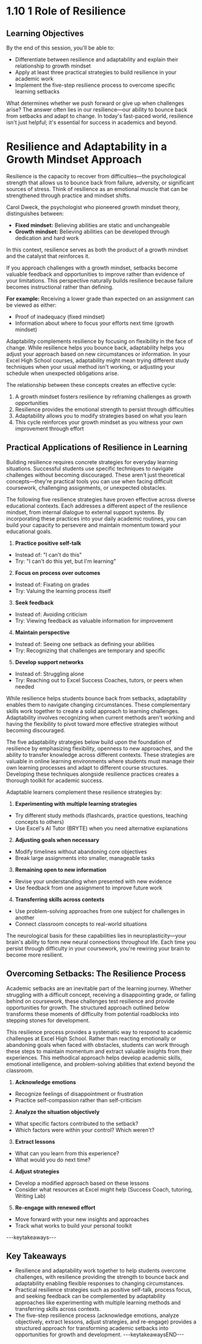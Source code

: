 # 1.10 1 Role of Resilience

## Learning Objectives

By the end of this session, you'll be able to:

- Differentiate between resilience and adaptability and explain their relationship to growth mindset
- Apply at least three practical strategies to build resilience in your academic work
- Implement the five-step resilience process to overcome specific learning setbacks

What determines whether we push forward or give up when challenges arise? The answer often lies in our resilience—our ability to bounce back from setbacks and adapt to change. In today's fast-paced world, resilience isn't just helpful; it's essential for success in academics and beyond.

# Resilience and Adaptability in a Growth Mindset Approach

Resilience is the capacity to recover from difficulties—the psychological strength that allows us to bounce back from failure, adversity, or significant sources of stress. Think of resilience as an emotional muscle that can be strengthened through practice and mindset shifts.

Carol Dweck, the psychologist who pioneered growth mindset theory, distinguishes between:

- **Fixed mindset:** Believing abilities are static and unchangeable
- **Growth mindset:** Believing abilities can be developed through dedication and hard work

In this context, resilience serves as both the product of a growth mindset and the catalyst that reinforces it.

If you approach challenges with a growth mindset, setbacks become valuable feedback and opportunities to improve rather than evidence of your limitations. This perspective naturally builds resilience because failure becomes instructional rather than defining.

**For example:** Receiving a lower grade than expected on an assignment can be viewed as either:
- Proof of inadequacy (fixed mindset) 
- Information about where to focus your efforts next time (growth mindset)

Adaptability complements resilience by focusing on flexibility in the face of change. While resilience helps you bounce back, adaptability helps you adjust your approach based on new circumstances or information. In your Excel High School courses, adaptability might mean trying different study techniques when your usual method isn't working, or adjusting your schedule when unexpected obligations arise.

The relationship between these concepts creates an effective cycle:
1. A growth mindset fosters resilience by reframing challenges as growth opportunities
2. Resilience provides the emotional strength to persist through difficulties
3. Adaptability allows you to modify strategies based on what you learn
4. This cycle reinforces your growth mindset as you witness your own improvement through effort

## Practical Applications of Resilience in Learning

Building resilience requires concrete strategies for everyday learning situations. Successful students use specific techniques to navigate challenges without becoming discouraged. These aren't just theoretical concepts—they're practical tools you can use when facing difficult coursework, challenging assignments, or unexpected obstacles.

The following five resilience strategies have proven effective across diverse educational contexts. Each addresses a different aspect of the resilience mindset, from internal dialogue to external support systems. By incorporating these practices into your daily academic routines, you can build your capacity to persevere and maintain momentum toward your educational goals.

1. **Practice positive self-talk**

- Instead of: "I can't do this"
- Try: "I can't do this yet, but I'm learning"

2. **Focus on process over outcomes**

- Instead of: Fixating on grades
- Try: Valuing the learning process itself

3. **Seek feedback**

- Instead of: Avoiding criticism
- Try: Viewing feedback as valuable information for improvement

4. **Maintain perspective**

- Instead of: Seeing one setback as defining your abilities
- Try: Recognizing that challenges are temporary and specific

5. **Develop support networks**

- Instead of: Struggling alone
- Try: Reaching out to Excel Success Coaches, tutors, or peers when needed

While resilience helps students bounce back from setbacks, adaptability enables them to navigate changing circumstances. These complementary skills work together to create a solid approach to learning challenges. Adaptability involves recognizing when current methods aren't working and having the flexibility to pivot toward more effective strategies without becoming discouraged.

The five adaptability strategies below build upon the foundation of resilience by emphasizing flexibility, openness to new approaches, and the ability to transfer knowledge across different contexts. These strategies are valuable in online learning environments where students must manage their own learning processes and adapt to different course structures. Developing these techniques alongside resilience practices creates a thorough toolkit for academic success.

Adaptable learners complement these resilience strategies by:

1. **Experimenting with multiple learning strategies**

- Try different study methods (flashcards, practice questions, teaching concepts to others)
- Use Excel's AI Tutor (BRYTE) when you need alternative explanations

2. **Adjusting goals when necessary**

- Modify timelines without abandoning core objectives
- Break large assignments into smaller, manageable tasks

3. **Remaining open to new information**

- Revise your understanding when presented with new evidence
- Use feedback from one assignment to improve future work

4. **Transferring skills across contexts**

- Use problem-solving approaches from one subject for challenges in another
- Connect classroom concepts to real-world situations

The neurological basis for these capabilities lies in neuroplasticity—your brain's ability to form new neural connections throughout life. Each time you persist through difficulty in your coursework, you're rewiring your brain to become more resilient.

## Overcoming Setbacks: The Resilience Process

Academic setbacks are an inevitable part of the learning journey. Whether struggling with a difficult concept, receiving a disappointing grade, or falling behind on coursework, these challenges test resilience and provide opportunities for growth. The structured approach outlined below transforms these moments of difficulty from potential roadblocks into stepping stones for development.

This resilience process provides a systematic way to respond to academic challenges at Excel High School. Rather than reacting emotionally or abandoning goals when faced with obstacles, students can work through these steps to maintain momentum and extract valuable insights from their experiences. This methodical approach helps develop academic skills, emotional intelligence, and problem-solving abilities that extend beyond the classroom.

1. **Acknowledge emotions** 

- Recognize feelings of disappointment or frustration
- Practice self-compassion rather than self-criticism

2. **Analyze the situation objectively** 

- What specific factors contributed to the setback?
- Which factors were within your control? Which weren't?

3. **Extract lessons**

- What can you learn from this experience?
- What would you do next time?

4. **Adjust strategies**

- Develop a modified approach based on these lessons
- Consider what resources at Excel might help (Success Coach, tutoring, Writing Lab)

5. **Re-engage with renewed effort**

- Move forward with your new insights and approaches
- Track what works to build your personal toolkit

---keytakeaways---
## Key Takeaways

- Resilience and adaptability work together to help students overcome challenges, with resilience providing the strength to bounce back and adaptability enabling flexible responses to changing circumstances.
- Practical resilience strategies such as positive self-talk, process focus, and seeking feedback can be complemented by adaptability approaches like experimenting with multiple learning methods and transferring skills across contexts.
- The five-step resilience process (acknowledge emotions, analyze objectively, extract lessons, adjust strategies, and re-engage) provides a structured approach for transforming academic setbacks into opportunities for growth and development.
---keytakeawaysEND---
